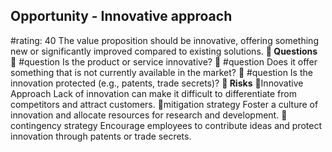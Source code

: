 

## Opportunity - Innovative approach
#rating: 40
The value proposition should be innovative, offering something new or significantly improved compared to existing solutions.
**💭 Questions**
💭 #question Is the product or service innovative?
 💭 #question Does it offer something that is not currently available in the market?
 💭 #question Is the innovation protected (e.g., patents, trade secrets)?
**🚨 Risks**
🚨Innovative Approach
Lack of innovation can make it difficult to differentiate from competitors and attract customers.
🚨mitigation strategy
Foster a culture of innovation and allocate resources for research and development.
🚨contingency strategy
Encourage employees to contribute ideas and protect innovation through patents or trade secrets.




